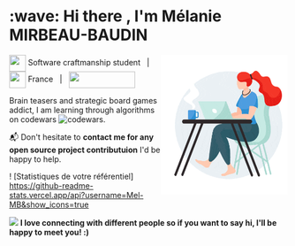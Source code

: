 <h1>
  :wave: Hi there , I'm Mélanie MIRBEAU-BAUDIN
</h1>

<div height='30%' justify='center'>
  <img align='right' src="https://github.com/Mel-MB/Mel-MB/blob/main/img/working.gif" width="230">

  <img src="https://media.giphy.com/media/WFZvB7VIXBgiz3oDXE/giphy.gif" width="30" height="30" align="center"/> Software craftmanship student &nbsp; | &nbsp; <img src="https://media.giphy.com/media/57ZONYwnLOKVgLuApK/giphy.gif" width="30" height="30" align="center"/> France &nbsp; | &nbsp; <a href="https://www.linkedin.com/in/mélanie-mirbeau-baudin-bbb906155" title="Linkedin: Mélanie MIRBEAU-BAUDIN"><img src="https://img.shields.io/badge/LinkedIn-0077B5?style=for-the-badge&logo=linkedin&logoColor=white" width="120" height="30" align="center"/></a>

  Brain teasers and strategic board games addict, I am learning through algorithms on codewars ![codewars](https://www.codewars.com/users/Mel-MB/badges/micro).

  📬 Don't hesitate to **contact me for any open source project contributuion** I'd be happy to help.
</div>


 ! [Statistiques de votre référentiel] https://github-readme-stats.vercel.app/api?username=Mel-MB&show_icons=true


 <img src="https://media.giphy.com/media/LnQjpWaON8nhr21vNW/giphy.gif" width="60"> **I love connecting with different people so if you want to say hi, I'll be happy to meet you! :)**
